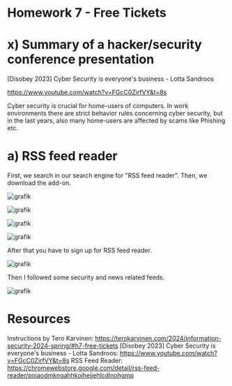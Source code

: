 # Homework 7 - Free Tickets

# x) Summary of a hacker/security conference presentation

[Disobey 2023] Cyber Security is everyone's business - Lotta Sandroos

https://www.youtube.com/watch?v=FGcC0ZirfVY&t=8s

Cyber security is crucial for home-users of computers. In work environments there are strict behavior rules concerning cyber security, but in the last years, also many home-users are affected by scams like Phishing etc.


# a) RSS feed reader

First, we search in our search engine for "RSS feed reader". Then, we download the add-on. 

![grafik](https://github.com/danielginfinland/InformationSecurityCourse/assets/156656492/ec9967c8-5d46-41c5-a3c1-62ecba51a2da)

![grafik](https://github.com/danielginfinland/InformationSecurityCourse/assets/156656492/8036e076-2496-4b4c-bc3c-86e93f6690c8)

![grafik](https://github.com/danielginfinland/InformationSecurityCourse/assets/156656492/1d522268-b8dc-469b-af56-790d914808ed)

![grafik](https://github.com/danielginfinland/InformationSecurityCourse/assets/156656492/19c7da24-179c-47e0-9cef-017dab2c5e5e)

After that you have to sign up for RSS feed reader. 

![grafik](https://github.com/danielginfinland/InformationSecurityCourse/assets/156656492/0ae90587-3f51-409e-a1e1-81e333a2bed5)

Then I followed some security and news related feeds. 

![grafik](https://github.com/danielginfinland/InformationSecurityCourse/assets/156656492/9ef5e0fe-874a-40b9-92de-40b4e91aa5c7)

# Resources

Instructions by Tero Karvinen: https://terokarvinen.com/2024/information-security-2024-spring/#h7-free-tickets
[Disobey 2023] Cyber Security is everyone's business - Lotta Sandroos: https://www.youtube.com/watch?v=FGcC0ZirfVY&t=8s
RSS Feed Reader: https://chromewebstore.google.com/detail/rss-feed-reader/pnjaodmkngahhkoihejjehlcdlnohgmp
